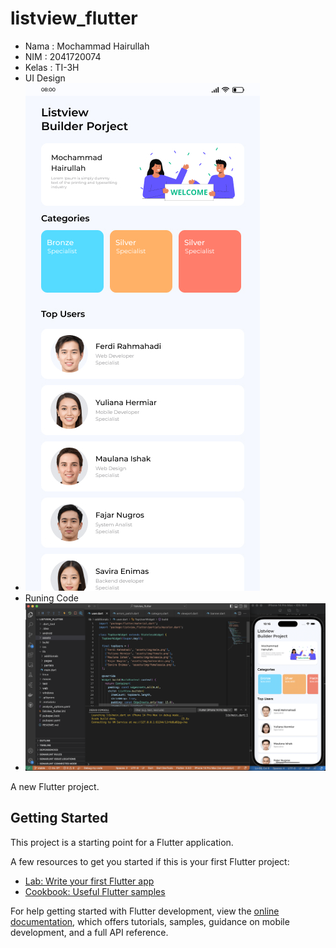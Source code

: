 # listview_flutter

- Nama : Mochammad Hairullah
- NIM : 2041720074
- Kelas : TI-3H
- UI Design
- <img src="./assets/reports/ui-ux.jpg">
- Runing Code
- <img src="./assets/reports/screenshot_listview.png">

A new Flutter project.

## Getting Started

This project is a starting point for a Flutter application.

A few resources to get you started if this is your first Flutter project:

- [Lab: Write your first Flutter app](https://docs.flutter.dev/get-started/codelab)
- [Cookbook: Useful Flutter samples](https://docs.flutter.dev/cookbook)

For help getting started with Flutter development, view the
[online documentation](https://docs.flutter.dev/), which offers tutorials,
samples, guidance on mobile development, and a full API reference.

